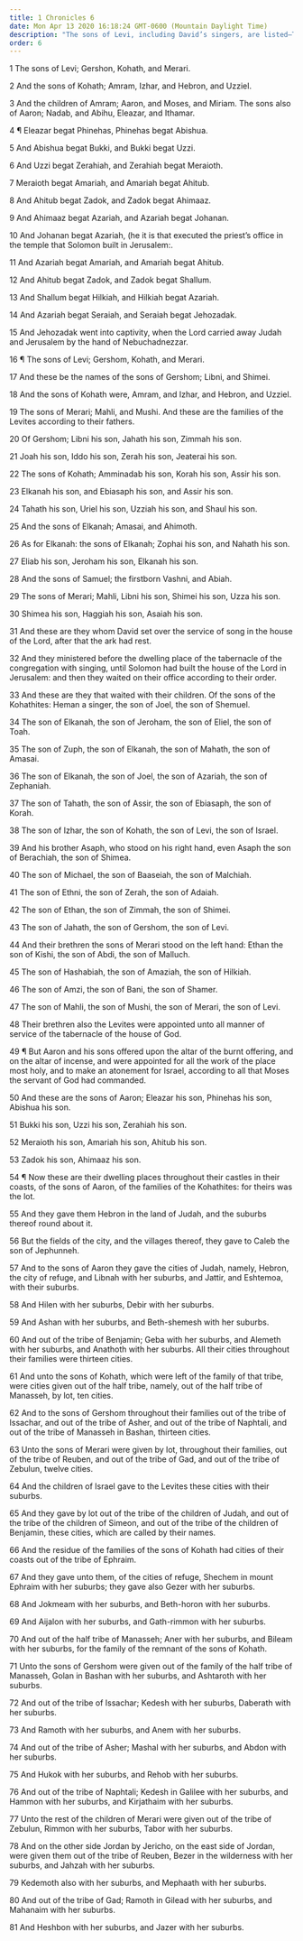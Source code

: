 ```yaml
---
title: 1 Chronicles 6
date: Mon Apr 13 2020 16:18:24 GMT-0600 (Mountain Daylight Time)
description: "The sons of Levi, including David’s singers, are listed—The responsibilities of Aaron and his descendants are given—Levite cities are designated in the areas of the various tribes."
order: 6
---
```


1 The sons of Levi; Gershon, Kohath, and Merari.

2 And the sons of Kohath; Amram, Izhar, and Hebron, and Uzziel.

3 And the children of Amram; Aaron, and Moses, and Miriam. The sons also of Aaron; Nadab, and Abihu, Eleazar, and Ithamar.

4 ¶ Eleazar begat Phinehas, Phinehas begat Abishua.

5 And Abishua begat Bukki, and Bukki begat Uzzi.

6 And Uzzi begat Zerahiah, and Zerahiah begat Meraioth.

7 Meraioth begat Amariah, and Amariah begat Ahitub.

8 And Ahitub begat Zadok, and Zadok begat Ahimaaz.

9 And Ahimaaz begat Azariah, and Azariah begat Johanan.

10 And Johanan begat Azariah, (he it is that executed the priest’s office in the temple that Solomon built in Jerusalem:.

11 And Azariah begat Amariah, and Amariah begat Ahitub.

12 And Ahitub begat Zadok, and Zadok begat Shallum.

13 And Shallum begat Hilkiah, and Hilkiah begat Azariah.

14 And Azariah begat Seraiah, and Seraiah begat Jehozadak.

15 And Jehozadak went into captivity, when the Lord carried away Judah and Jerusalem by the hand of Nebuchadnezzar.

16 ¶ The sons of Levi; Gershom, Kohath, and Merari.

17 And these be the names of the sons of Gershom; Libni, and Shimei.

18 And the sons of Kohath were, Amram, and Izhar, and Hebron, and Uzziel.

19 The sons of Merari; Mahli, and Mushi. And these are the families of the Levites according to their fathers.

20 Of Gershom; Libni his son, Jahath his son, Zimmah his son.

21 Joah his son, Iddo his son, Zerah his son, Jeaterai his son.

22 The sons of Kohath; Amminadab his son, Korah his son, Assir his son.

23 Elkanah his son, and Ebiasaph his son, and Assir his son.

24 Tahath his son, Uriel his son, Uzziah his son, and Shaul his son.

25 And the sons of Elkanah; Amasai, and Ahimoth.

26 As for Elkanah: the sons of Elkanah; Zophai his son, and Nahath his son.

27 Eliab his son, Jeroham his son, Elkanah his son.

28 And the sons of Samuel; the firstborn Vashni, and Abiah.

29 The sons of Merari; Mahli, Libni his son, Shimei his son, Uzza his son.

30 Shimea his son, Haggiah his son, Asaiah his son.

31 And these are they whom David set over the service of song in the house of the Lord, after that the ark had rest.

32 And they ministered before the dwelling place of the tabernacle of the congregation with singing, until Solomon had built the house of the Lord in Jerusalem: and then they waited on their office according to their order.

33 And these are they that waited with their children. Of the sons of the Kohathites: Heman a singer, the son of Joel, the son of Shemuel.

34 The son of Elkanah, the son of Jeroham, the son of Eliel, the son of Toah.

35 The son of Zuph, the son of Elkanah, the son of Mahath, the son of Amasai.

36 The son of Elkanah, the son of Joel, the son of Azariah, the son of Zephaniah.

37 The son of Tahath, the son of Assir, the son of Ebiasaph, the son of Korah.

38 The son of Izhar, the son of Kohath, the son of Levi, the son of Israel.

39 And his brother Asaph, who stood on his right hand, even Asaph the son of Berachiah, the son of Shimea.

40 The son of Michael, the son of Baaseiah, the son of Malchiah.

41 The son of Ethni, the son of Zerah, the son of Adaiah.

42 The son of Ethan, the son of Zimmah, the son of Shimei.

43 The son of Jahath, the son of Gershom, the son of Levi.

44 And their brethren the sons of Merari stood on the left hand: Ethan the son of Kishi, the son of Abdi, the son of Malluch.

45 The son of Hashabiah, the son of Amaziah, the son of Hilkiah.

46 The son of Amzi, the son of Bani, the son of Shamer.

47 The son of Mahli, the son of Mushi, the son of Merari, the son of Levi.

48 Their brethren also the Levites were appointed unto all manner of service of the tabernacle of the house of God.

49 ¶ But Aaron and his sons offered upon the altar of the burnt offering, and on the altar of incense, and were appointed for all the work of the place most holy, and to make an atonement for Israel, according to all that Moses the servant of God had commanded.

50 And these are the sons of Aaron; Eleazar his son, Phinehas his son, Abishua his son.

51 Bukki his son, Uzzi his son, Zerahiah his son.

52 Meraioth his son, Amariah his son, Ahitub his son.

53 Zadok his son, Ahimaaz his son.

54 ¶ Now these are their dwelling places throughout their castles in their coasts, of the sons of Aaron, of the families of the Kohathites: for theirs was the lot.

55 And they gave them Hebron in the land of Judah, and the suburbs thereof round about it.

56 But the fields of the city, and the villages thereof, they gave to Caleb the son of Jephunneh.

57 And to the sons of Aaron they gave the cities of Judah, namely, Hebron, the city of refuge, and Libnah with her suburbs, and Jattir, and Eshtemoa, with their suburbs.

58 And Hilen with her suburbs, Debir with her suburbs.

59 And Ashan with her suburbs, and Beth-shemesh with her suburbs.

60 And out of the tribe of Benjamin; Geba with her suburbs, and Alemeth with her suburbs, and Anathoth with her suburbs. All their cities throughout their families were thirteen cities.

61 And unto the sons of Kohath, which were left of the family of that tribe, were cities given out of the half tribe, namely, out of the half tribe of Manasseh, by lot, ten cities.

62 And to the sons of Gershom throughout their families out of the tribe of Issachar, and out of the tribe of Asher, and out of the tribe of Naphtali, and out of the tribe of Manasseh in Bashan, thirteen cities.

63 Unto the sons of Merari were given by lot, throughout their families, out of the tribe of Reuben, and out of the tribe of Gad, and out of the tribe of Zebulun, twelve cities.

64 And the children of Israel gave to the Levites these cities with their suburbs.

65 And they gave by lot out of the tribe of the children of Judah, and out of the tribe of the children of Simeon, and out of the tribe of the children of Benjamin, these cities, which are called by their names.

66 And the residue of the families of the sons of Kohath had cities of their coasts out of the tribe of Ephraim.

67 And they gave unto them, of the cities of refuge, Shechem in mount Ephraim with her suburbs; they gave also Gezer with her suburbs.

68 And Jokmeam with her suburbs, and Beth-horon with her suburbs.

69 And Aijalon with her suburbs, and Gath-rimmon with her suburbs.

70 And out of the half tribe of Manasseh; Aner with her suburbs, and Bileam with her suburbs, for the family of the remnant of the sons of Kohath.

71 Unto the sons of Gershom were given out of the family of the half tribe of Manasseh, Golan in Bashan with her suburbs, and Ashtaroth with her suburbs.

72 And out of the tribe of Issachar; Kedesh with her suburbs, Daberath with her suburbs.

73 And Ramoth with her suburbs, and Anem with her suburbs.

74 And out of the tribe of Asher; Mashal with her suburbs, and Abdon with her suburbs.

75 And Hukok with her suburbs, and Rehob with her suburbs.

76 And out of the tribe of Naphtali; Kedesh in Galilee with her suburbs, and Hammon with her suburbs, and Kirjathaim with her suburbs.

77 Unto the rest of the children of Merari were given out of the tribe of Zebulun, Rimmon with her suburbs, Tabor with her suburbs.

78 And on the other side Jordan by Jericho, on the east side of Jordan, were given them out of the tribe of Reuben, Bezer in the wilderness with her suburbs, and Jahzah with her suburbs.

79 Kedemoth also with her suburbs, and Mephaath with her suburbs.

80 And out of the tribe of Gad; Ramoth in Gilead with her suburbs, and Mahanaim with her suburbs.

81 And Heshbon with her suburbs, and Jazer with her suburbs.
